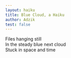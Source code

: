 ```yaml
---
layout: haiku
title: Blue Cloud, a Haiku
author: Adzik
test: false
---
```


Files hanging still<br>
In the steady blue next cloud<br>
Stuck in space and time<br>
